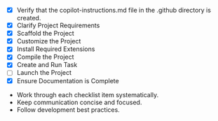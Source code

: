 - [x] Verify that the copilot-instructions.md file in the .github directory is created.
- [x] Clarify Project Requirements
- [x] Scaffold the Project
- [x] Customize the Project
- [x] Install Required Extensions
- [x] Compile the Project
- [x] Create and Run Task
- [ ] Launch the Project
- [x] Ensure Documentation is Complete

- Work through each checklist item systematically.
- Keep communication concise and focused.
- Follow development best practices.
